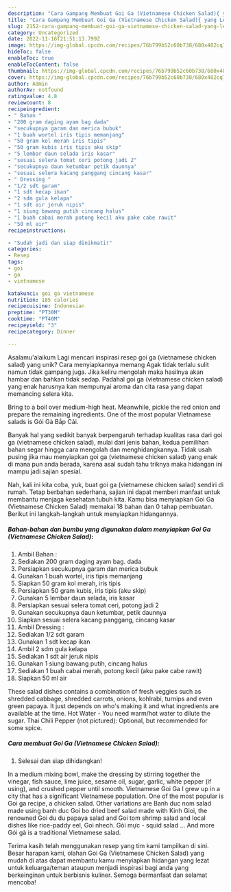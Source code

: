 ```yaml
---
description: "Cara Gampang Membuat Goi Ga (Vietnamese Chicken Salad){ yang Lezat"
title: "Cara Gampang Membuat Goi Ga (Vietnamese Chicken Salad){ yang Lezat"
slug: 2152-cara-gampang-membuat-goi-ga-vietnamese-chicken-salad-yang-lezat
category: Uncategorized
date: 2022-11-16T21:51:13.799Z
image: https://img-global.cpcdn.com/recipes/76b799b52c60b738/680x482cq70/goi-ga-vietnamese-chicken-salad-foto-resep-utama.jpg
hideToc: false
enableToc: true
enableTocContent: false
thumbnail: https://img-global.cpcdn.com/recipes/76b799b52c60b738/680x482cq70/goi-ga-vietnamese-chicken-salad-foto-resep-utama.jpg
cover: https://img-global.cpcdn.com/recipes/76b799b52c60b738/680x482cq70/goi-ga-vietnamese-chicken-salad-foto-resep-utama.jpg
author: Admin
authorAv: notfound
ratingvalue: 4.8
reviewcount: 8
recipeingredient:
- " Bahan "
- "200 gram daging ayam bag dada"
- "secukupnya garam dan merica bubuk"
- "1 buah wortel iris tipis memanjang"
- "50 gram kol merah iris tipis"
- "50 gram kubis iris tipis aku skip"
- "5 lembar daun selada iris kasar"
- "sesuai selera tomat ceri potong jadi 2"
- "secukupnya daun ketumbar petik daunnya"
- "sesuai selera kacang panggang cincang kasar"
- " Dressing "
- "1/2 sdt garam"
- "1 sdt kecap ikan"
- "2 sdm gula kelapa"
- "1 sdt air jeruk nipis"
- "1 siung bawang putih cincang halus"
- "1 buah cabai merah potong kecil aku pake cabe rawit"
- "50 ml air"
recipeinstructions:

- "Sudah jadi dan siap dinikmati!"
categories:
- Resep
tags:
- goi
- ga
- vietnamese

katakunci: goi ga vietnamese 
nutrition: 185 calories
recipecuisine: Indonesian
preptime: "PT30M"
cooktime: "PT40M"
recipeyield: "3"
recipecategory: Dinner

---
```



Asalamu'alaikum Lagi mencari inspirasi resep goi ga (vietnamese chicken salad) yang unik? Cara menyiapkannya memang Agak tidak terlalu sulit namun tidak gampang juga. Jika keliru mengolah maka hasilnya akan hambar dan bahkan tidak sedap. Padahal goi ga (vietnamese chicken salad) yang enak harusnya kan mempunyai aroma dan cita rasa yang dapat memancing selera kita.


Bring to a boil over medium-high heat. Meanwhile, pickle the red onion and prepare the remaining ingredients. One of the most popular Vietnamese salads is Gỏi Gà Bắp Cải.

Banyak hal yang sedikit banyak berpengaruh terhadap kualitas rasa dari goi ga (vietnamese chicken salad), mulai dari jenis bahan, kedua pemilihan bahan segar hingga cara mengolah dan menghidangkannya. Tidak usah pusing jika mau menyiapkan goi ga (vietnamese chicken salad) yang enak di mana pun anda berada, karena asal sudah tahu triknya maka hidangan ini mampu jadi sajian spesial.


Nah, kali ini kita coba, yuk, buat goi ga (vietnamese chicken salad) sendiri di rumah. Tetap berbahan sederhana, sajian ini dapat memberi manfaat untuk membantu menjaga kesehatan tubuh kita. Kamu bisa menyiapkan Goi Ga (Vietnamese Chicken Salad) memakai 18 bahan dan 0 tahap pembuatan. Berikut ini langkah-langkah untuk menyiapkan hidangannya.

<!--inarticleads1-->

##### Bahan-bahan dan bumbu yang digunakan dalam menyiapkan Goi Ga (Vietnamese Chicken Salad):

1. Ambil  Bahan :
1. Sediakan 200 gram daging ayam bag. dada
1. Persiapkan secukupnya garam dan merica bubuk
1. Gunakan 1 buah wortel, iris tipis memanjang
1. Siapkan 50 gram kol merah, iris tipis
1. Persiapkan 50 gram kubis, iris tipis (aku skip)
1. Gunakan 5 lembar daun selada, iris kasar
1. Persiapkan sesuai selera tomat ceri, potong jadi 2
1. Gunakan secukupnya daun ketumbar, petik daunnya
1. Siapkan sesuai selera kacang panggang, cincang kasar
1. Ambil  Dressing :
1. Sediakan 1/2 sdt garam
1. Gunakan 1 sdt kecap ikan
1. Ambil 2 sdm gula kelapa
1. Sediakan 1 sdt air jeruk nipis
1. Gunakan 1 siung bawang putih, cincang halus
1. Sediakan 1 buah cabai merah, potong kecil (aku pake cabe rawit)
1. Siapkan 50 ml air


These salad dishes contains a combination of fresh veggies such as shredded cabbage, shredded carrots, onions, kohlrabi, turnips and even green papaya. It just depends on who&#39;s making it and what ingredients are available at the time. Hot Water - You need warm/hot water to dilute the sugar. Thai Chili Pepper (not pictured): Optional, but recommended for some spice. 

<!--inarticleads2-->

##### Cara membuat Goi Ga (Vietnamese Chicken Salad):


1. Selesai dan siap dihidangkan!

In a medium mixing bowl, make the dressing by stirring together the vinegar, fish sauce, lime juice, sesame oil, sugar, garlic, white pepper (if using), and crushed pepper until smooth. Vietnamese Goi Ga I grew up in a city that has a significant Vietnamese population. One of the most popular is Goi ga recipe, a chicken salad. Other variations are Banh duc nom salad made using banh duc Goi bo dried beef salad made with Kinh Gioi, the renowned Goi du du papaya salad and Goi tom shrimp salad and local dishes like rice-paddy eel, Goi nhech. Gỏi mực - squid salad … And more Gỏi gà is a traditional Vietnamese salad. 

Terima kasih telah menggunakan resep yang tim kami tampilkan di sini. Besar harapan kami, olahan Goi Ga (Vietnamese Chicken Salad) yang mudah di atas dapat membantu kamu menyiapkan hidangan yang lezat untuk keluarga/teman ataupun menjadi inspirasi bagi anda yang berkeinginan untuk berbisnis kuliner. Semoga bermanfaat dan selamat mencoba!
